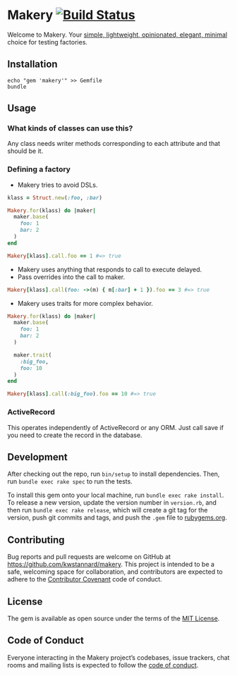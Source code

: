 # Makery [![Build Status](https://travis-ci.org/kwstannard/makery.svg?branch=master)](https://travis-ci.org/kwstannard/makery)

Welcome to Makery. Your [simple, lightweight, opinionated, elegant, minimal](https://programmingisterrible.com/post/65781074112/devils-dictionary-of-programming)
choice for testing factories.

## Installation

```shell
echo "gem 'makery'" >> Gemfile
bundle
```

## Usage

### What kinds of classes can use this?

Any class needs writer methods corresponding to each attribute and that should be it.

### Defining a factory

* Makery tries to avoid DSLs.

```ruby
klass = Struct.new(:foo, :bar)

Makery.for(klass) do |maker|
  maker.base(
    foo: 1
    bar: 2
  )
end

Makery[klass].call.foo == 1 #=> true
```

* Makery uses anything that responds to call to execute delayed.
* Pass overrides into the call to maker.

```ruby
Makery[klass].call(foo: ->(m) { m[:bar] + 1 }).foo == 3 #=> true
```

* Makery uses traits for more complex behavior.

```ruby
Makery.for(klass) do |maker|
  maker.base(
    foo: 1
    bar: 2
  )

  maker.trait(
    :big_foo,
    foo: 10
  )
end

Makery[klass].call(:big_foo).foo == 10 #=> true
```

### ActiveRecord

This operates independently of ActiveRecord or any ORM. Just call save if you need to create the record in the database.

## Development

After checking out the repo, run `bin/setup` to install dependencies. Then, run `bundle exec rake spec` to run the tests.

To install this gem onto your local machine, run `bundle exec rake install`. To release a new version, update the version number in `version.rb`, and then run `bundle exec rake release`, which will create a git tag for the version, push git commits and tags, and push the `.gem` file to [rubygems.org](https://rubygems.org).

## Contributing

Bug reports and pull requests are welcome on GitHub at https://github.com/kwstannard/makery. This project is intended to be a safe, welcoming space for collaboration, and contributors are expected to adhere to the [Contributor Covenant](http://contributor-covenant.org) code of conduct.

## License

The gem is available as open source under the terms of the [MIT License](https://opensource.org/licenses/MIT).

## Code of Conduct

Everyone interacting in the Makery project’s codebases, issue trackers, chat rooms and mailing lists is expected to follow the [code of conduct](https://github.com/kwstannard/makery/blob/master/CODE_OF_CONDUCT.md).
